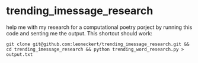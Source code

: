 # trending_imessage_research
help me with my research for a computational poetry porject by running this code and senting me the output. 
This shortcut should work:
```
git clone git@github.com:leoneckert/trending_imessage_research.git && cd trending_imessage_research && python trending_word_research.py > output.txt
```